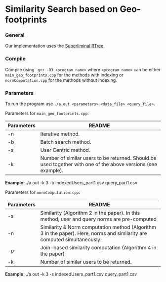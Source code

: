 # Similarity Search based on Geo-footprints

### General

Our implementation uses the [Superliminal RTree](https://superliminal.com/sources/#C_Code). 


### Compile

Compile using ``` g++ -O3 <program name>``` where ```<program name>``` can be either ```main_geo_footprints.cpp``` for the methods with indexing or ```normComputation.cpp``` for the methods without indexing.

### Parameters

To run the program use ```./a.out <parameters> <data_file> <query_file>```. 

Parameters for ```main_geo_footprints.cpp```:

| Parameters | README |
| ------ | ------ |
| -n | Iterative method.|
| -b | Batch search method.|
| -s | User Centric method.|
| -k | Number of similar users to be returned. Should be used together with one of the above versions (see example). |

**Example:** ./a.out -k 3 -b indexedUsers_part1.csv query_part1.csv

Parameters for ```normComputation.cpp```:

| Parameters | README |
| ------ | ------ |
| -s | Similarity (Algorithm 2 in the paper). In this method, user and query norms are pre-computed|
| -n | Similarity & Norm computation method (Algorithm 3 in the paper). Here, norms and similarity are computed simultaneously.|
| -p | Join-based similarity computation (Algorithm 4 in the paper)|
| -k | Number of similar users to be returned. |

**Example:** ./a.out -k 3 -s indexedUsers_part1.csv query_part1.csv
